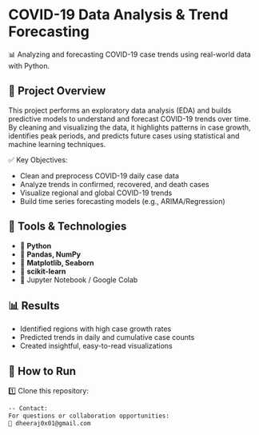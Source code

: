 # COVID-19 Data Analysis & Trend Forecasting

📊 Analyzing and forecasting COVID-19 case trends using real-world data with Python.

## 🔷 Project Overview
This project performs an exploratory data analysis (EDA) and builds predictive models to understand and forecast COVID-19 trends over time. By cleaning and visualizing the data, it highlights patterns in case growth, identifies peak periods, and predicts future cases using statistical and machine learning techniques.

✅ Key Objectives:
- Clean and preprocess COVID-19 daily case data
- Analyze trends in confirmed, recovered, and death cases
- Visualize regional and global COVID-19 trends
- Build time series forecasting models (e.g., ARIMA/Regression)

## 🔷 Tools & Technologies
- 📌 **Python**
- 📌 **Pandas, NumPy**
- 📌 **Matplotlib, Seaborn**
- 📌 **scikit-learn**
- 📌 Jupyter Notebook / Google Colab

## 📊 Results
- Identified regions with high case growth rates
- Predicted trends in daily and cumulative case counts
- Created insightful, easy-to-read visualizations

## 🚀 How to Run
1️⃣ Clone this repository:  
```bash
-- Contact:
For questions or collaboration opportunities:
📧 dheeraj0x01@gmail.com
